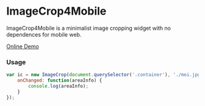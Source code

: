 # ImageCrop4Mobile

ImageCrop4Mobile is a minimalist image cropping widget with no dependences for mobile web.

[Online Demo](http://aijc.net:90/ImageCrop4Mobile/)

### Usage 

```js
var ic = new ImageCrop(document.querySelector('.container'), './mei.jpg', {
	onChanged: function(areaInfo) {
		console.log(areaInfo);
	}
});
```